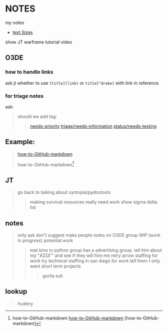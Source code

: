 # NOTES
my notes


- [text Sizes](#text-Size-1)

show JT warframe tutorial video

## O3DE
### how to handle links
ask jt whether to use ``[title](link)`` or ``title[^drake]`` with link in reference

### for triage notes
ask:
> should we add tag:
> > [needs-priority](https://github.com/o3de/o3de/labels/needs-priority)
> > [triage/needs-information](https://github.com/o3de/o3de/labels/triage%2Fneeds-information)
> > [status/needs-testing](https://github.com/o3de/o3de/labels/status%2Fneeds-testing)


## Example:
> [how-to-GitHub-markdown](https://github.com/drakeredwind01/how-to-GitHub)
> 
> how-to-GitHub-markdown[^how-to-GitHub-markdown1]
> 
> 
[^how-to-GitHub-markdown1]:
    how-to-GitHub-markdown
    [how-to-GitHub-markdown](https://github.com/drakeredwind01/how-to-GitHub)
    [how-to-GitHub-markdown]
    

## JT
> go back to talking about xyntopia/pydoxtools
> > making survival resources
> really need work
> show sigma delta list

## notes
> only ask don't suggest
> make people notes on O3DE group
> WIP (work in progress)
> potential work
> > mat bino in python group has a advertising group. tell him about my "ΑΣΩΓ" and see if they will hire me
> > retry arrow staffing for work
> > try technical staffing in san diego for work
> > tell them I only want short term projects
> > > gorila suit

## lookup
> hudeny




